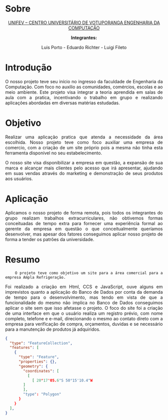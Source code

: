 # Sobre
<div class="about" align="center">
<a class="unifev" href="https://www.unifev.edu.br/" title="Unifev">UNIFEV – CENTRO UNIVERSITÁRIO DE VOTUPORANGA ENGENHARIA DA COMPUTAÇÃO</a>
  
<strong>Integrantes:</strong>
  
Luis Porto - Eduardo Richter - Luigi Fileto

</div>
<div class="project" align="justify">

# Introdução
O nosso projeto teve seu início no ingresso da faculdade de Engenharia da Computação. Com foco no auxilio as comunidades, comércios, escolas e ao meio ambiente. Este projeto visa integrar a teoria aprendida em salas de aula com a pratica, incentivando o trabalho em grupo e realizando aplicações abordadas em diversas matérias estudadas.

# Objetivo
Realizar uma aplicação pratica que atenda a necessidade da área escolhida. Nosso projeto teve como foco auxiliar uma empresa de comercio, com a criação de um site próprio pois a mesma não tinha esta ferramenta disponível no seu estabelecimento.

O nosso site visa disponibilizar a empresa em questão, a expansão de sua marca e alcançar mais clientes pelo acesso que irá apresentar, ajudando em suas vendas através do marketing e demonstração de seus produtos aos usuários. 

# Aplicação
Aplicamos o nosso projeto de forma remota, pois todos os integrantes do grupo realizam trabalhos extracurriculares, não obtivemos formas conceituadas de tempo extra para fornecer uma experiência formal ao gerente da empresa em questão o que conceitualmente queríamos desenvolver, mas apesar dos fatores conseguimos aplicar nosso projeto de forma a tender os patrões da universidade.

# Resumo
		O projeto teve como objetivo um site para a área comercial para a empresa Ampla Refrigeração.
Foi realizado a criação em Html, CCS e JavaScript, ouve alguns em imprevistos quanto a aplicação do Banco de Dados por conta da demanda de tempo para o desenvolvimento, mas tendo em vista de que a funcionalidade do mesmo não implica no Banco de Dados conseguimos aplicar o site sem que isso afetasse o projeto.
O foco do site foi a criação de uma interface em que o usuário realiza um registro prévio, com nome completo, telefone e e-mail, direcionando o mesmo ao contato direto com a empresa para verificação de compra, orçamentos, duvidas e se necessário para a manutenção de produtos já adquiridos.
</div>

```geojson
{
  "type": "FeatureCollection",
  "features": [
    {
      "type": "Feature",
      "properties": {},
      "geometry": {
        "coordinates": [
          [
            [ 20°17'05.6"S 50°15'10.4"W
		]
        ],
        "type": "Polygon"
      }
    }
  ],
}

